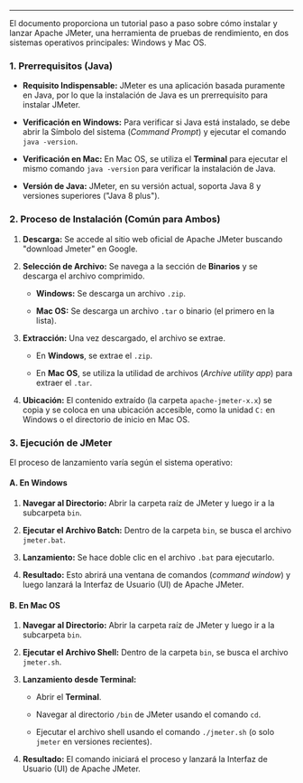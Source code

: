 
---

El documento proporciona un tutorial paso a paso sobre cómo instalar y lanzar Apache JMeter, una herramienta de pruebas de rendimiento, en dos sistemas operativos principales: Windows y Mac OS.

### 1. Prerrequisitos (Java)

- **Requisito Indispensable:** JMeter es una aplicación basada puramente en Java, por lo que la instalación de Java es un prerrequisito para instalar JMeter.
    
- **Verificación en Windows:** Para verificar si Java está instalado, se debe abrir la Símbolo del sistema (_Command Prompt_) y ejecutar el comando `java -version`.
    
- **Verificación en Mac:** En Mac OS, se utiliza el **Terminal** para ejecutar el mismo comando `java -version` para verificar la instalación de Java.
    
- **Versión de Java:** JMeter, en su versión actual, soporta Java 8 y versiones superiores ("Java 8 plus").
    

### 2. Proceso de Instalación (Común para Ambos)

1. **Descarga:** Se accede al sitio web oficial de Apache JMeter buscando "download Jmeter" en Google.
    
2. **Selección de Archivo:** Se navega a la sección de **Binarios** y se descarga el archivo comprimido.
    
    - **Windows:** Se descarga un archivo `.zip`.
        
    - **Mac OS:** Se descarga un archivo `.tar` o binario (el primero en la lista).
        
3. **Extracción:** Una vez descargado, el archivo se extrae.
    
    - En **Windows**, se extrae el `.zip`.
        
    - En **Mac OS**, se utiliza la utilidad de archivos (_Archive utility app_) para extraer el `.tar`.
        
4. **Ubicación:** El contenido extraído (la carpeta `apache-jmeter-x.x`) se copia y se coloca en una ubicación accesible, como la unidad `C:` en Windows o el directorio de inicio en Mac OS.
    

### 3. Ejecución de JMeter

El proceso de lanzamiento varía según el sistema operativo:

#### **A. En Windows**

1. **Navegar al Directorio:** Abrir la carpeta raíz de JMeter y luego ir a la subcarpeta `bin`.
    
2. **Ejecutar el Archivo Batch:** Dentro de la carpeta `bin`, se busca el archivo `jmeter.bat`.
    
3. **Lanzamiento:** Se hace doble clic en el archivo `.bat` para ejecutarlo.
    
4. **Resultado:** Esto abrirá una ventana de comandos (_command window_) y luego lanzará la Interfaz de Usuario (UI) de Apache JMeter.
    

#### **B. En Mac OS**

1. **Navegar al Directorio:** Abrir la carpeta raíz de JMeter y luego ir a la subcarpeta `bin`.
    
2. **Ejecutar el Archivo Shell:** Dentro de la carpeta `bin`, se busca el archivo `jmeter.sh`.
    
3. **Lanzamiento desde Terminal:**
    
    - Abrir el **Terminal**.
        
    - Navegar al directorio `/bin` de JMeter usando el comando `cd`.
        
    - Ejecutar el archivo shell usando el comando `./jmeter.sh` (o solo `jmeter` en versiones recientes).
        
4. **Resultado:** El comando iniciará el proceso y lanzará la Interfaz de Usuario (UI) de Apache JMeter.